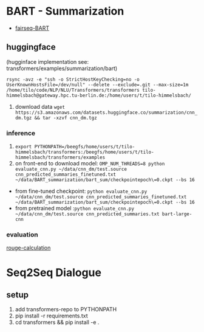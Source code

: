 
# BART - Summarization
* [fairseq-BART](https://github.com/pytorch/fairseq/tree/master/examples/bart)

## huggingface 
(hugginface implementation see: transformers/examples/summarization/bart)

`rsync -avz -e "ssh -o StrictHostKeyChecking=no -o UserKnownHostsFile=/dev/null" --delete --exclude=.git --max-size=1m /home/tilo/code/NLP/NLU/Transformers/transformers tilo-himmelsbach@gateway.hpc.tu-berlin.de:/home/users/t/tilo-himmelsbach/`

1. download data `wget https://s3.amazonaws.com/datasets.huggingface.co/summarization/cnn_dm.tgz && tar -xzvf cnn_dm.tgz`
    
### inference

1. `export PYTHONPATH=/beegfs/home/users/t/tilo-himmelsbach/transformers:/beegfs/home/users/t/tilo-himmelsbach/transformers/examples`
2. on front-end to download model: `OMP_NUM_THREADS=8 python evaluate_cnn.py ~/data/cnn_dm/test.source cnn_predicted_summaries_finetuned.txt ~/data/BART_summarization/bart_sum/checkpointepoch\=0.ckpt --bs 16`
* from fine-tuned checkpoint: `python evaluate_cnn.py ~/data/cnn_dm/test.source cnn_predicted_summaries_finetuned.txt ~/data/BART_summarization/bart_sum/checkpointepoch\=0.ckpt --bs 16`
* from pretrained model :`python evaluate_cnn.py ~/data/cnn_dm/test.source cnn_predicted_summaries.txt bart-large-cnn`

### evaluation
[rouge-calculation](https://github.com/pltrdy/rouge)

# Seq2Seq Dialogue

## setup
1. add transformers-repo to PYTHONPATH
2. pip install -r requirements.txt
3. cd transformers && pip install -e .
